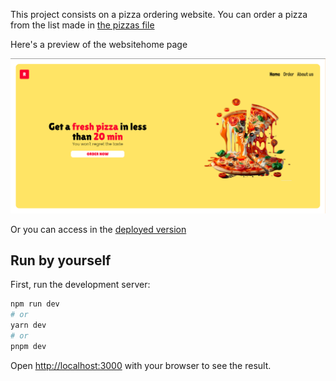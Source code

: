 This project consists on a pizza ordering website. You can order a pizza from the list made in [the pizzas file](https://github.com/TheRafaelFarias/orbital-application-proccess/blob/main/src/data/pizzas.ts)

Here's a preview of the websitehome page

![Landing page preview](/.github/website-preview.png)

Or you can access in the [deployed version](https://orbital-application-proccess.vercel.app/order)

## Run by yourself

First, run the development server:

```bash
npm run dev
# or
yarn dev
# or
pnpm dev
```

Open [http://localhost:3000](http://localhost:3000) with your browser to see the result.
